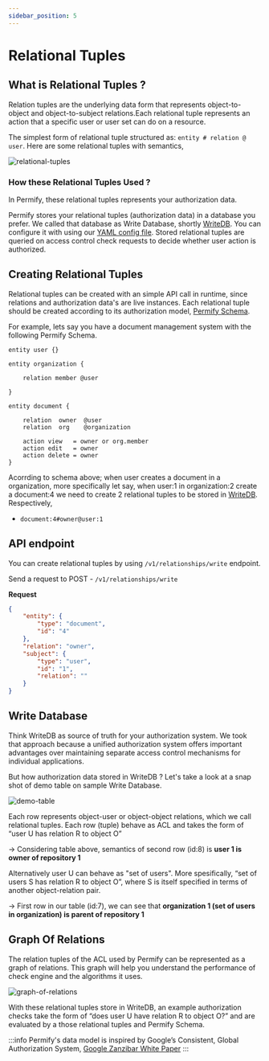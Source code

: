 ```yaml
---
sidebar_position: 5
---
```


# Relational Tuples

## What is Relational Tuples ?

Relation tuples are the underlying data form that represents object-to-object and object-to-subject relations.Each relational tuple represents an action that a specific user or user set can do on a resource.

The simplest form of relational tuple structured as: `entity # relation @ user`. Here are some relational tuples with semantics,

![relational-tuples](https://user-images.githubusercontent.com/34595361/183959294-149fcbb9-7f10-4c1e-8d66-20a839893909.png)

### How these Relational Tuples Used ?

In Permify, these relational tuples represents your authorization data. 

Permify stores your relational tuples (authorization data) in a database you prefer. We called that database as Write Database, shortly [WriteDB]. You can configure it with using our [YAML config file]. Stored relational tuples are queried on access control check requests to decide whether user action is authorized. 

[YAML config file]: /docs/getting-started/sync-data
[WriteDB]: #write-database

## Creating Relational Tuples 

Relational tuples can be created with an simple API call in runtime, since relations and authorization data's are live instances. Each relational tuple should be created according to its authorization model, [Permify Schema]. 

[Permify Schema]: docs/getting-started/modeling

For example, lets say you have a document management system with the following Permify Schema.

```perm
entity user {} 

entity organization {

    relation member @user

} 

entity document {
    
    relation  owner  @user   
    relation  org    @organization      

    action view   = owner or org.member
    action edit   = owner 
    action delete = owner
} 
```

 Acorrding to schema above; when user creates a document in a organization, more specifically let say, when user:1 in organization:2 create a document:4 we need to create 2 relational tuples to be stored in [WriteDB]. Respectively,

- `document:4#owner@user:1`

[WriteDB]: #write-database

## API endpoint 

You can create relational tuples by using `/v1/relationships/write` endpoint. 

Send a request to POST - `/v1/relationships/write`

**Request**

```json
{
    "entity": {
        "type": "document",
        "id": "4" 
    },
    "relation": "owner",
    "subject": {
        "type": "user",
        "id": "1", 
        "relation": ""
    }
}
```

## Write Database 

Think WriteDB as source of truth for your authorization system. We took that approach because a unified authorization system offers important advantages over maintaining separate access control mechanisms for individual applications.

But how authorization data stored in WriteDB ? Let's take a look at a snap shot of demo table on sample Write Database.

![demo-table](https://user-images.githubusercontent.com/34595361/180988784-a9424088-2d4f-4cee-8db4-96adde40d27d.png)

Each row represents object-user or object-object relations, which we call relational tuples. Each row (tuple) behave as ACL and takes the form of “user U has relation R to object O”

→ Considering table above, semantics of second row (id:8) is **user 1 is owner of repository 1**

Alternatively user U can behave as "set of users".
More spesifically, “set of users S has relation R to object O”, where S is itself specified in terms of another object-relation pair. 

 → First row in our table (id:7), we can see that **organization 1 (set of users in organization) is parent of repository 1**

## Graph Of Relations

The relation tuples of the ACL used by Permify can be represented as a graph of relations. This graph will help you
understand the performance of check engine and the algorithms it uses.

![graph-of-relations](https://user-images.githubusercontent.com/34595361/181000466-d2f28fc7-3c41-49b3-8731-3c4b34643075.png)

With these relational tuples store in WriteDB, an example authorization checks take the form of “does user U have relation R to object O?” and are evaluated by a those relational tuples and Permify Schema.

:::info
Permify's data model is inspired by Google’s Consistent, Global Authorization System, [Google Zanzibar White Paper](https://storage.googleapis.com/pub-tools-public-publication-data/pdf/41f08f03da59f5518802898f68730e247e23c331.pdf)
:::


